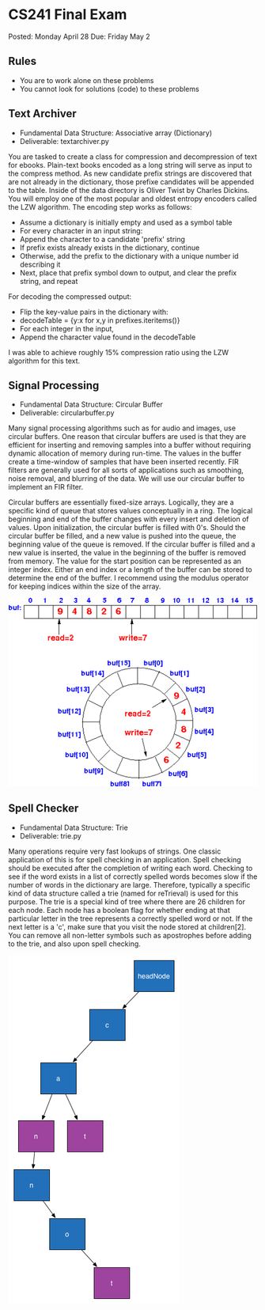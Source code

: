CS241 Final Exam
===================

Posted: Monday  April 28
Due:    Friday  May 2

Rules
--------

+ You are to work alone on these problems
+ You cannot look for solutions (code) to these problems

Text Archiver
----------------

+ Fundamental Data Structure: Associative array (Dictionary)
+ Deliverable: textarchiver.py

You are tasked to create a class for compression and decompression of text for ebooks. Plain-text books encoded as a long string will serve as input to the compress method. As new candidate prefix strings are discovered that are not already in the dictionary, those prefixe candidates will be appended to the table. Inside of the data directory is Oliver Twist by Charles Dickins.  You will employ one of the most popular and oldest entropy encoders called the LZW algorithm. The encoding step works as follows:

+ Assume a dictionary is initially empty and used as a symbol table
+ For every character in an input string:
+ Append the character to a candidate 'prefix' string
+ If prefix exists already exists in the dictionary, continue
+ Otherwise, add the prefix to the dictionary with a unique number id describing it
+ Next, place that prefix symbol down to output, and clear the prefix string, and repeat
    
For decoding the compressed output:

+ Flip the key-value pairs in the dictionary with:
+ decodeTable = {y:x for x,y in prefixes.iteritems()}
+ For each integer in the input,
+ Append the character value found in the decodeTable

I was able to achieve roughly 15% compression ratio using the LZW algorithm for this text.

Signal Processing
----------------------

+ Fundamental Data Structure: Circular Buffer
+ Deliverable: circularbuffer.py

Many signal processing algorithms such as for audio and images, use circular buffers. One reason that circular buffers are used is that they are efficient for inserting and removing samples into a buffer without requiring dynamic allocation of memory during run-time. The values in the buffer create a time-window of samples that have been inserted recently. FIR filters are generally used for all sorts of applications such as smoothing, noise removal, and blurring of the data. We will use our circular buffer to implement an FIR filter.

Circular buffers are essentially fixed-size arrays. Logically, they are a specific kind of queue that stores values conceptually in a ring. The logical beginning and end of the buffer changes with every insert and deletion of values. Upon initialization, the circular buffer is filled with 0's. Should the circular buffer be filled, and a new value is pushed into the queue, the beginning value of the queue is removed. If the circular buffer is filled and a new value is inserted, the value in the beginning of the buffer is removed from memory. The value for the start position can be represented as an integer index. Either an end index or a length of the buffer can be stored to determine the end of the buffer. I recommend using the modulus operator for keeping indices within the size of the array.

![Circular Buffer](data/queue.gif)

Spell Checker
---------------------

+ Fundamental Data Structure: Trie
+ Deliverable: trie.py

Many operations require very fast lookups of strings. One classic application of this is for spell checking in an application. Spell checking should be executed after the completion of writing each word. Checking to see if the word exists in a list of correctly spelled words becomes slow if the number of words in the dictionary are large. Therefore, typically a specific kind of data structure called a trie (named for reTrieval) is used for this purpose. The trie is a special kind of tree where there are 26 children for each node. Each node has a boolean flag for whether ending at that particular letter in the tree represents a correctly spelled word or not. If the next letter is a 'c', make sure that you visit the node stored at children[2]. You can remove all non-letter symbols such as apostrophes before adding to the trie, and also upon spell checking. 

![Circular Buffer](data/trie.png)
